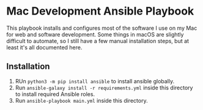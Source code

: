# Mac Development Ansible Playbook

This playbook installs and configures most of the software I use on my Mac for web and software development. Some things in macOS are slightly difficult to automate, so I still have a few manual installation steps, but at least it's all documented here.

## Installation

  1. RUn `python3 -m pip install ansible` to install ansible globally.
  1. Run `ansible-galaxy install -r requirements.yml` inside this directory to install required Ansible roles.
  1. Run `ansible-playbook main.yml` inside this directory.

